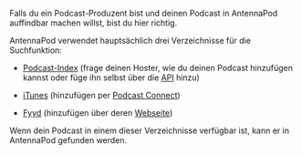 Falls du ein Podcast-Produzent bist und deinen Podcast in AntennaPod auffindbar machen willst, bist du hier richtig.

AntennaPod verwendet hauptsächlich drei Verzeichnisse für die Suchfunktion:

* [Podcast-Index](https://podcastindex.org/) (frage deinen Hoster, wie du deinen Podcast hinzufügen kannst oder füge ihn selbst über die [API](https://podcastindex-org.github.io/docs-api/#get-/add/byfeedurl) hinzu)

* [iTunes](https://podcasts.apple.com) (hinzufügen per [Podcast Connect](https://podcastsconnect.apple.com/))

* [Fyyd](https://fyyd.de/) (hinzufügen über deren [Webseite](https://fyyd.de/add-feed))

Wenn dein Podcast in einem dieser Verzeichnisse verfügbar ist, kann er in AntennaPod gefunden werden.
